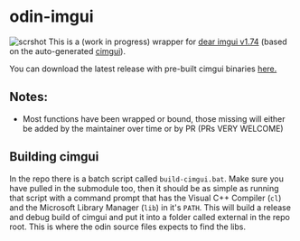 # odin-imgui
![scrshot](https://i.imgur.com/nOA6iSl.png)
This is a (work in progress) wrapper for [dear imgui v1.74](https://github.com/ocornut/imgui) (based on the auto-generated [cimgui](https://github.com/cimgui/cimgui.git)).

You can download the latest release with pre-built cimgui binaries [here.](https://github.com/ThisDrunkDane/odin-dear_imgui/releases/latest)

## Notes:
* Most functions have been wrapped or bound, those missing will either be added by the maintainer over time or by PR (PRs VERY WELCOME)

## Building cimgui
In the repo there is a batch script called `build-cimgui.bat`. Make sure you have pulled in the submodule too, then it should be as simple as running that script with a command prompt that has the Visual C++ Compiler (`cl`) and the Microsoft Library Manager (`lib`) in it's `PATH`. This will build a release and debug build of cimgui and put it into a folder called external in the repo root. This is where the odin source files expects to find the libs.
